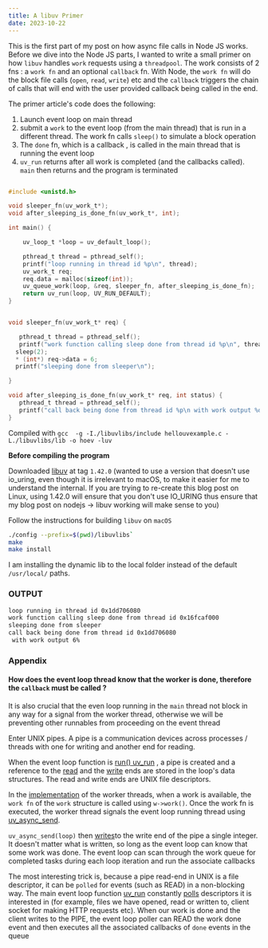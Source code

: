 ```yaml
---
title: A libuv Primer
date: 2023-10-22
---
```


This is the first part of my post on how async file calls in Node JS works. Before we dive into the Node JS parts, I wanted to write a small primer on how `libuv` handles
`work` requests using a `threadpool`. The work consists of 2 fns : a `work fn` and an optional `callback` fn. With Node, the `work fn` will do the block file calls (`open`, `read`, `write`) etc
and the `callback` triggers the chain of calls that will end with the user provided callback being called in the end. 

The primer article's code does the following: 

1. Launch event loop on main thread
2. submit a `work` to the event loop (from the main thread) that is run in a different thread. The work fn calls `sleep()` to simulate a block operation
3. The `done` fn, which is a callback , is called in the main thread that is running the event loop
4. `uv_run` returns after all work is completed (and the callbacks called). `main` then returns and the program is terminated

```C

#include <unistd.h>

void sleeper_fn(uv_work_t*);
void after_sleeping_is_done_fn(uv_work_t*, int);

int main() {

    uv_loop_t *loop = uv_default_loop();

    pthread_t thread = pthread_self();
    printf("loop running in thread id %p\n", thread);
    uv_work_t req;
    req.data = malloc(sizeof(int));
    uv_queue_work(loop, &req, sleeper_fn, after_sleeping_is_done_fn);
    return uv_run(loop, UV_RUN_DEFAULT);
}


void sleeper_fn(uv_work_t* req) {

   pthread_t thread = pthread_self();
   printf("work function calling sleep done from thread id %p\n", thread);
  sleep(2);
  * (int*) req->data = 6;
  printf("sleeping done from sleeper\n");

}

void after_sleeping_is_done_fn(uv_work_t* req, int status) {
   pthread_t thread = pthread_self();
   printf("call back being done from thread id %p\n with work output %d", thread, * (int *) req->data);
}
```

Compiled with 
`gcc  -g -I./libuvlibs/include hellouvexample.c -L./libuvlibs/lib -o hoev -luv`

**Before compiling the program**

Downloaded [libuv](https://github.com/libuv/libuv/tree/v1.42.0) at tag `1.42.0` (wanted to use a version that doesn't use io_uring, even though it is irrelevant to macOS, to make it easier for me to understand the internal. If you are trying to re-create this blog post on Linux, using 1.42.0 will ensure that you don't use IO_URING thus ensure that my blog post on nodejs -> libuv working will make sense to you)

Follow the instructions for building `libuv` on `macOS`

```bash
./config --prefix=$(pwd)/libuvlibs` 
make
make install
```

I am installing the dynamic lib to the local folder instead of the default `/usr/local/` paths.

### OUTPUT 

```bash
loop running in thread id 0x1dd706080
work function calling sleep done from thread id 0x16fcaf000
sleeping done from sleeper
call back being done from thread id 0x1dd706080
 with work output 6%
```

### Appendix

#### How does the event loop thread know that the worker is done, therefore the `callback` must be called ? 

It is also crucial that the even loop running in the `main` thread not block in any way for a signal from the worker thread, otherwise we will be preventing other runnables from proceeding on the event thread

Enter UNIX pipes. A pipe is a communication devices across processes / threads with one for writing and another end for reading. 

When the event loop function is  [run() uv_run](https://github.com/libuv/libuv/blob/v1.42.0/src/unix/async.c#L202) , a pipe is created and a reference to the [read](https://github.com/libuv/libuv/blob/v1.42.0/src/unix/async.c#L222) and the [write](https://github.com/libuv/libuv/blob/v1.42.0/src/unix/async.c#L224) ends are stored in the loop's data structures. The read and write ends are UNIX file descriptors.

In the [implementation](https://github.com/libuv/libuv/blob/v1.42.0/src/threadpool.c#L57) of the worker threads, when a work is available,  the `work fn` of the `work` structure is called using `w->work()`. Once the work fn is executed, the worker thread signals the event loop running thread using [uv_async_send](https://github.com/libuv/libuv/blob/v1.42.0/src/threadpool.c#L122). 

`uv_async_send(loop)` then [writes](https://github.com/libuv/libuv/blob/v1.42.0/src/unix/async.c#L188)to the write end of the pipe a single integer. It doesn't matter what is written, so long as the event loop can know that some work was done. The event loop can scan through the work queue for completed tasks during each loop iteration and run the associate callbacks 

The most interesting trick is, because a pipe read-end in UNIX is a file descriptor, it can be `polled` for events (such as READ) in a non-blocking way. The main event loop function [uv_run](https://github.com/libuv/libuv/blob/v1.42.0/src/unix/core.c#L369) constantly  [polls](https://github.com/libuv/libuv/blob/v1.42.0/src/unix/kqueue.c#L112)  descriptors it is interested in (for example, files we have opened, read or written to, client socket for making HTTP requests etc). When our work is done and the client writes to the PIPE, the event loop poller can READ the work done event and then executes all the associated callbacks of `done` events in the queue
